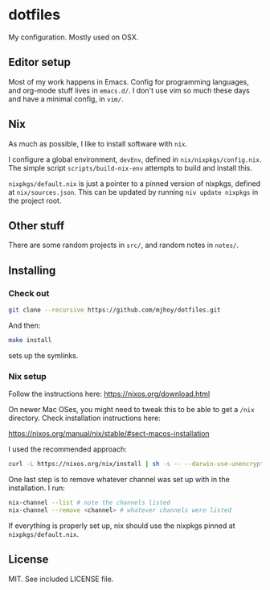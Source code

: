 # dotfiles

My configuration. Mostly used on OSX.

## Editor setup

Most of my work happens in Emacs. Config for programming languages, and
org-mode stuff lives in `emacs.d/`. I don't use vim so much these days and
have a minimal config, in `vim/`.

## Nix

As much as possible, I like to install software with `nix`.

I configure a global environment, `devEnv`, defined in
`nix/nixpkgs/config.nix`. The simple script `scripts/build-nix-env`
attempts to build and install this.

`nixpkgs/default.nix` is just a pointer to a pinned version of
nixpkgs, defined at `nix/sources.json`. This can be updated by running
`niv update nixpkgs` in the project root.

## Other stuff

There are some random projects in `src/`, and random notes in `notes/`.

## Installing

### Check out

```sh
git clone --recursive https://github.com/mjhoy/dotfiles.git
```

And then:

```sh
make install
```

sets up the symlinks.

### Nix setup

Follow the instructions here: https://nixos.org/download.html

On newer Mac OSes, you might need to tweak this to be able to get a
`/nix` directory. Check installation instructions here:

https://nixos.org/manual/nix/stable/#sect-macos-installation

I used the recommended approach:

```sh
curl -L https://nixos.org/nix/install | sh -s -- --darwin-use-unencrypted-nix-store-volume
```

One last step is to remove whatever channel was set up with in the
installation. I run:

```sh
nix-channel --list # note the channels listed
nix-channel --remove <channel> # whatever channels were listed
```

If everything is properly set up, nix should use the nixpkgs pinned at
`nixpkgs/default.nix`.

## License

MIT. See included LICENSE file.
